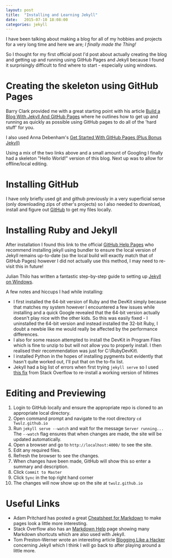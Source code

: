 ```yaml
---
layout: post
title:  "Installing and Learning Jekyll"
date:   2015-07-10 18:08:00
categories: jekyll
---
```


I have been talking about making a blog for all of my hobbies and projects for a very long time and here we are; *I finally made the Thing!*

<!--more-->

So I thought for my first official post I'd post about actually creating the blog and getting up and running using GitHub Pages and Jekyll because I found it surprisingly difficult to find where to start - especially using windows.

# Creating the skeleton using GitHub Pages

Barry Clark provided me with a great starting point with his article [Build a Blog With Jekyll And GitHub Pages][bclark] where he outlines how to get up and running as quickly as possible using GitHub pages to do all of the 'hard stuff' for you.

I also used Anna Debenham's [Get Started With GitHub Pages (Plus Bonus Jekyll)][24ways]

Using a mix of the two links above and a small amount of Googling I finally had a skeleton "Hello World!" version of this blog. Next up was to allow for offline/local editing.

# Installing GitHub
I have only briefly used git and github previously in a very superficial sense (only downloading zips of other's projects) so I also needed to download, install and figure out [GitHub][github] to get my files locally.

# Installing Ruby and Jekyll
After installation I found this link to the official [GitHub Help Pages][githelp] who recommend installing jekyll using bundler to ensure the local version of Jekyll remains up-to-date (so the local build will exactly match that of GitHub Pages) however I did not actually use this method, I may need to re-visit this in future!

Julian Thilo has written a fantastic step-by-step guide to setting up [Jekyll on Windows][juthilo].

A few notes and hiccups I had while installing:

* I first installed the 64-bit version of Ruby and the DevKit simply because that matches my system however I encountered a few issues while installing and a quick Google revealed that the 64-bit version actually doesn't play nice with the other kids. So this was easily fixed - I uninstalled the 64-bit version and instead installed the 32-bit Ruby, I doubt a newbie like me would really be affected by the performance differences.
* I also for some reason attempted to install the DevKit in Program Files which is fine to unzip to but will not allow you to properly install. I then realised their recommendation was just for C:\RubyDevKit\
* I installed Python in the hopes of installing pygments but evidently that hasn't quite worked out, I'll put that on the to-fix list.
* Jekyll had a big list of errors when first trying `jekyll serve` so I used [this fix][stackoverflow] from Stack Overflow to re-install a working version of hitimes

# Editing and Previewing
1. Login to GitHub locally and ensure the appropriate repo is cloned to an appropriate local directory.
2. Open command prompt and navigate to the root directory `cd Twulz.github.io`
3. Run `jekyll serve --watch` and wait for the message `Server running...` The `--watch` flag ensures that when changes are made, the site will be updated automatically.
4. Open a browser and go to `http://localhost:4000/` to see the site.
5. Edit any required files.
6. Refresh the browser to see the changes.
7. When changes have been made, GitHub will show this so enter a summary and description.
8. Click `Commit to Master`
9. Click `Sync` in the top right hand corner
10. The changes will now show up on the site at `twulz.github.io`

# Useful Links
* Adam Pritchard has posted a great [Cheatsheet for Markdown][cheatsheet] to make pages look a little more interesting.
* Stack Overflow also has an [Markdown Help][markdownhelp] page showing many Markdown shortcuts which are also used with Jekyll.
* Tom Preston-Werner wrote an interesting article [Blogging Like a Hacker][bloghacker] concerning Jekyll which I think I will go back to after playing around a little more.

[juthilo]:			http://jekyll-windows.juthilo.com/
[cheatsheet]:		https://github.com/adam-p/markdown-here/wiki/Markdown-Cheatsheet
[bclark]:			http://www.smashingmagazine.com/2014/08/01/build-blog-jekyll-github-pages/
[24ways]:			http://24ways.org/2013/get-started-with-github-pages/
[github]:			https://windows.github.com/
[githelp]:			https://help.github.com/articles/using-jekyll-with-pages/
[bloghacker]:		http://tom.preston-werner.com/2008/11/17/blogging-like-a-hacker.html
[stackoverflow]:	http://stackoverflow.com/questions/28985481/hitimes-require-error-when-running-jekyll-serve-on-windows-8-1
[markdownhelp]:		http://stackoverflow.com/editing-help